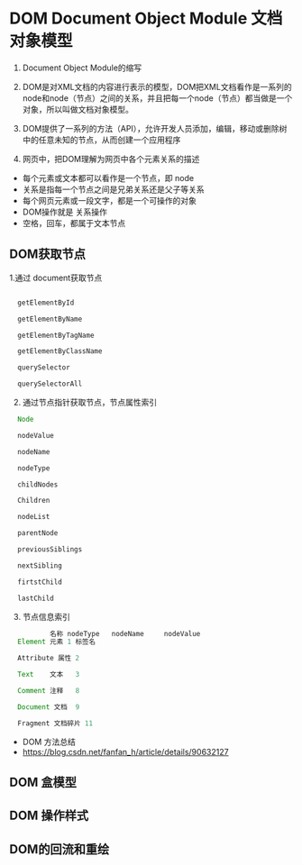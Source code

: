 # DOM Document Object Module 文档对象模型

1. Document Object Module的缩写
2. DOM是对XML文档的内容进行表示的模型，DOM把XML文档看作是一系列的 node和node（节点）之间的关系，并且把每一个node（节点）都当做是一个对象，所以叫做文档对象模型。

3. DOM提供了一系列的方法（API），允许开发人员添加，编辑，移动或删除树中的任意未知的节点，从而创建一个应用程序

4. 网页中，把DOM理解为网页中各个元素关系的描述
  * 每个元素或文本都可以看作是一个节点，即 node
  * 关系是指每一个节点之间是兄弟关系还是父子等关系
  * 每个网页元素或一段文字，都是一个可操作的对象
  * DOM操作就是 关系操作
  * 空格，回车，都属于文本节点


## DOM获取节点

1.通过 document获取节点
```jsx

  getElementById

  getElementByName

  getElementByTagName

  getElementByClassName

  querySelector

  querySelectorAll
```

2. 通过节点指针获取节点，节点属性索引
```jsx
  Node

  nodeValue

  nodeName

  nodeType

  childNodes

  Children

  nodeList

  parentNode

  previousSiblings

  nextSibling

  firtstChild

  lastChild

```

3. 节点信息索引
```jsx
          名称 nodeType   nodeName     nodeValue
  Element 元素 1 标签名

  Attribute 属性 2

  Text    文本   3

  Comment 注释   8

  Document 文档  9

  Fragment 文档碎片 11
```

- DOM 方法总结
- https://blog.csdn.net/fanfan_h/article/details/90632127


## DOM 盒模型



## DOM 操作样式



## DOM的回流和重绘
